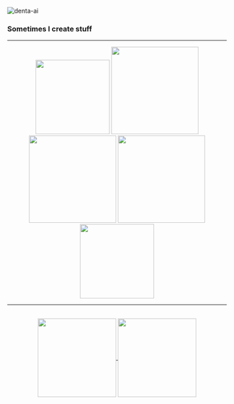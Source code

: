 <p align="left"> <img src="https://komarev.com/ghpvc/?username=denta-ai&label=Profile%20views&color=0e75b6&style=flat" alt="denta-ai" /> </p>
<h3>Sometimes I create stuff</h3>
<hr>

<div align="center">
  <img src="https://im3.ezgif.com/tmp/ezgif-3-6d1f704d36.gif" height="170px" />
  <img src="https://i.pinimg.com/originals/c9/49/8a/c9498ad28fa48e99d3f6dd1e8e7341c5.gif" height="200px" "/>
  <img src="https://i.pinimg.com/originals/1b/34/df/1b34dfc0a9bf5563e0f960a24b6862db.gif" height="200px" />
  <img src="https://i.pinimg.com/originals/64/4a/43/644a43b3ac1761173c3e616555837358.gif" height="200px" />
  <img src="https://i.pinimg.com/originals/c9/fe/25/c9fe258126714e0d6eea56b2159bb805.gif" height="170px" />
</div>
<hr>
<br>

<div align="center">
  <a href="https://github.com/anuraghazra/github-readme-stats">
  <img height=180 align="center" src="https://github-readme-stats.vercel.app/api?username=Denta-ai&theme=radical" />
</a>
<a href="https://github.com/anuraghazra/convoychat">
  <img height=180 align="center" src="https://github-readme-stats.vercel.app/api/top-langs?username=Denta-ai&layout=compact&langs_count=8&card_width=320&theme=radical" />
</a>
</div>
